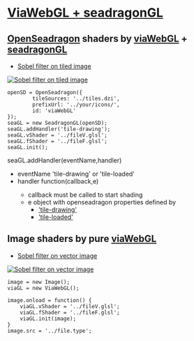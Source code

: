 
# [ViaWebGL + seadragonGL][1]

## [OpenSeadragon][7] shaders by [viaWebGL][5] + [seadragonGL][6]

* [Sobel filter on tiled image][4]

[![Sobel filter on tiled image][9]][4]

```
openSD = OpenSeadragon({
        tileSources: '../tiles.dzi',
        prefixUrl: '../your/icons/',
        id: 'viaWebGL'
});
seaGL = new SeadragonGL(openSD);
seaGL.addHandler('tile-drawing');
seaGL.vShader = '../fileV.glsl';
seaGL.fShader = '../fileF.glsl';
seaGL.init();
```

seaGL.addHandler(eventName,handler)
    
* eventName 'tile-drawing' or 'tile-loaded'
* handler <optional> function(callback,e)
    - callback must be called to start shading
    - e object with openseadragon properties defined by
        * ['tile-drawing'][11]
        * ['tile-loaded'][12]
            

## Image shaders by pure [viaWebGL][5]

* [Sobel filter on vector image][8]

[![Sobel filter on vector image][10]][8] 

```
image = new Image();
viaGL = new ViaWebGL();

image.onload = function() {
    viaGL.vShader = '../fileV.glsl';
    viaGL.fShader = '../fileF.glsl';
    viaGL.init(image);
}
image.src = '../file.type';
```


[1]: https://github.com/thejohnhoffer/viaWebGL
[4]: https://thejohnhoffer.github.io/viaWebGL/sobel/dzi/
[8]: https://thejohnhoffer.github.io/viaWebGL/sobel/svg/
[5]: tools/viaWebGL.js
[6]: tools/seadragonGL.js
[7]: https://openseadragon.github.io
[9]: ../master/images/toggle.png?raw=true
[10]: ../master/images/toggle0.png?raw=true
[11]: https://openseadragon.github.io/docs/OpenSeadragon.Viewer.html#.event:tile-drawing
[12]: https://openseadragon.github.io/docs/OpenSeadragon.Viewer.html#.event:tile-loaded
